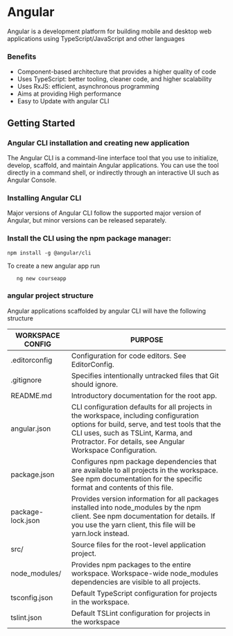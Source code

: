# Angular

Angular is a development platform for building mobile and desktop web applications using TypeScript/JavaScript and other languages

### Benefits

* Component-based architecture that provides a higher quality of code
* Uses TypeScript: better tooling, cleaner code, and higher scalability
* Uses RxJS: efficient, asynchronous programming
* Aims at providing High performance
* Easy to Update with angular CLI

## Getting Started

### Angular CLI installation and creating new application

The Angular CLI is a command-line interface tool that you use to initialize, develop, scaffold, and maintain Angular applications. You can use the tool directly in a command shell, or indirectly through an interactive UI such as Angular Console.

### Installing Angular CLI
Major versions of Angular CLI follow the supported major version of Angular, but minor versions can be released separately.

### Install the CLI using the npm package manager:

```
npm install -g @angular/cli
```

To create a new angular app run

```
   ng new courseapp
```

### angular project structure

Angular applications scaffolded by angular CLI will have the following structure

WORKSPACE CONFIG  |	PURPOSE
------------------|-------------------
.editorconfig	| Configuration for code editors. See EditorConfig.
.gitignore	| Specifies intentionally untracked files that Git should ignore.
README.md |	Introductory documentation for the root app.
angular.json |	CLI configuration defaults for all projects in the workspace, including configuration options for build, serve, and test tools that the CLI uses, such as TSLint, Karma, and Protractor. For details, see Angular Workspace Configuration.
package.json |	Configures npm package dependencies that are available to all projects in the workspace. See npm documentation for the specific format and contents of this file.
package-lock.json |	Provides version information for all packages installed into node_modules by the npm client. See npm documentation for details. If you use the yarn client, this file will be yarn.lock instead.
src/	|Source files for the root-level application project.
node_modules/	| Provides npm packages to the entire workspace. Workspace-wide node_modules dependencies are visible to all projects.
tsconfig.json	| Default TypeScript configuration for projects in the workspace.
tslint.json |	Default TSLint configuration for projects in the workspace
